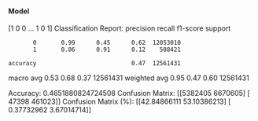 #### Model
[1 0 0 ... 1 0 1]
Classification Report:
              precision    recall  f1-score   support

           0       0.99      0.45      0.62  12053010
           1       0.06      0.91      0.12    508421

    accuracy                           0.47  12561431
   macro avg       0.53      0.68      0.37  12561431
weighted avg       0.95      0.47      0.60  12561431

Accuracy: 0.4651880824724508
Confusion Matrix:
[[5382405 6670605]
 [  47398  461023]]
Confusion Matrix (%):
[[42.84866111 53.10386213]
 [ 0.37732962  3.67014714]]

